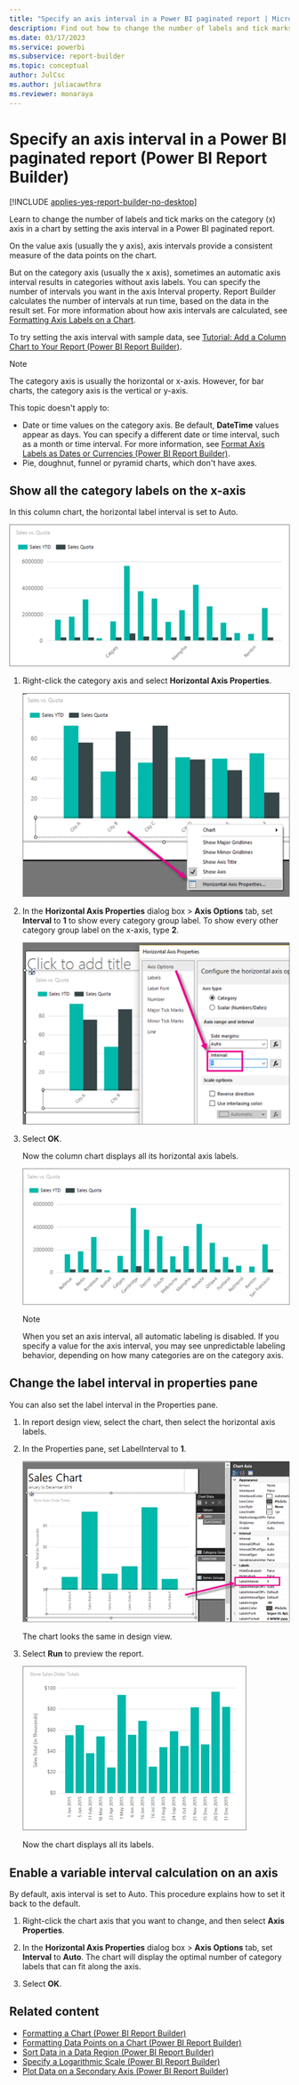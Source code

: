 ```yaml
---
title: "Specify an axis interval in a Power BI paginated report | Microsoft Docs"
description: Find out how to change the number of labels and tick marks on the category (x) axis in a chart in a Power BI paginated report by setting the axis interval in Power BI Report Builder.
ms.date: 03/17/2023
ms.service: powerbi
ms.subservice: report-builder
ms.topic: conceptual
author: JulCsc
ms.author: juliacawthra
ms.reviewer: monaraya
---
```

# Specify an axis interval in a Power BI paginated report (Power BI Report Builder)

[!INCLUDE [applies-yes-report-builder-no-desktop](../../../includes/applies-yes-report-builder-no-desktop.md)]

Learn to change the number of labels and tick marks on the category (x) axis in a chart by setting the axis interval in a Power BI paginated report.
 
On the value axis (usually the y axis), axis intervals provide a consistent measure of the data points on the chart. 

But on the category axis (usually the x axis), sometimes an automatic axis interval results in categories without axis labels. You can specify the number of intervals you want in the axis Interval property. Report Builder calculates the number of intervals at run time, based on the data in the result set. For more information about how axis intervals are calculated, see [Formatting Axis Labels on a Chart](format-axis-labels-chart-report-builder.md).  

To try setting the axis interval with sample data, see [Tutorial: Add a Column Chart to Your Report (Power BI Report Builder)](/sql/reporting-services/tutorial-add-a-column-chart-to-your-report-report-builder).
  
> [!NOTE]  
>  The category axis is usually the horizontal or x-axis. However, for bar charts, the category axis is the vertical or y-axis.  
>
> This topic doesn't apply to:
>
>- Date or time values on the category axis. Be default, **DateTime** values appear as days. You can specify a different date or time interval, such as a month or time interval. For more information, see [Format Axis Labels as Dates or Currencies &#40;Power BI Report Builder&#41;](format-axis-labels-dates-currencies-report-builder.md).
>- Pie, doughnut, funnel or pyramid charts, which don't have axes.
  
## Show all the category labels on the x-axis  

In this column chart, the horizontal label interval is set to Auto.

![Screenshot showing report builder column chart preview with the x-axis interval set to Auto.](media/paginated-reports-visualizations/column-chart-preview-x-axis-interval-auto.png "Screenshot showing report builder column chart preview with the x-axis interval set to Auto.")
  
1. Right-click the category axis and select **Horizontal Axis Properties**.   

    ![Screenshot of a report builder column chart showing how to set x-axis labels.](media/paginated-reports-visualizations/column-chart-x-axis-labels.png "Screenshot of a report builder column chart showing how to set x-axis labels.")
  
1. In the **Horizontal Axis Properties** dialog box > **Axis Options** tab, set **Interval** to **1** to show every category group label. To show every other category group label on the x-axis, type **2**. 

     ![Screenshot of a report builder column chart showing how to set the x-axis interval to one.](media/paginated-reports-visualizations/column-chart-x-axis-interval-one.png "Screenshot of a report builder column chart showing how to set the x-axis interval to one.")
  
1. Select **OK**.

     Now the column chart displays all its horizontal axis labels.

     ![Screenshot of the report builder column chart preview showing x-axis labels.](media/paginated-reports-visualizations/column-chart-preview-x-axis-interval-one.png "Screenshot of the report builder column chart preview showing x-axis labels.")

     > [!NOTE]  
     >  When you set an axis interval, all automatic labeling is disabled. If you specify a value for the axis interval, you may see unpredictable labeling behavior, depending on how many categories are on the category axis.  

## Change the label interval in properties pane

You can also set the label interval in the Properties pane.

1. In report design view, select the chart, then select the horizontal axis labels.

1. In the Properties pane, set LabelInterval to **1**.

    ![Screenshot of the report builder column chart showing how to set the label interval.](media/paginated-reports-visualizations/column-chart-set-label-interval.png "Screenshot of the report builder column chart showing how to set the label interval.")

    The chart looks the same in design view. 

1. Select **Run** to preview the report.

    ![Screenshot of the report builder column chart preview showing the label interval of one.](media/paginated-reports-visualizations/column-chart-label-interval-one-preview.png "Screenshot of the report builder column chart preview showing the label interval of one.")

    Now the chart displays all its labels.
  
## Enable a variable interval calculation on an axis  

By default, axis interval is set to Auto. This procedure explains how to set it back to the default. 
  
1. Right-click the chart axis that you want to change, and then select **Axis Properties**. 
  
1. In the **Horizontal Axis Properties** dialog box > **Axis Options** tab, set **Interval** to **Auto**. The chart will display the optimal number of category labels that can fit along the axis.  
  
1. Select **OK**.
  
## Related content

- [Formatting a Chart &#40;Power BI Report Builder&#41;](formatting-chart-report-builder.md)   
- [Formatting Data Points on a Chart (Power BI Report Builder)](/sql/reporting-services/report-design/formatting-data-points-on-a-chart-report-builder-and-ssrs)   
- [Sort Data in a Data Region (Power BI Report Builder)](/sql/reporting-services/report-design/sort-data-in-a-data-region-report-builder-and-ssrs)     
- [Specify a Logarithmic Scale &#40;Power BI Report Builder&#41;](/sql/reporting-services/report-design/specify-a-logarithmic-scale-report-builder-and-ssrs)   
- [Plot Data on a Secondary Axis &#40;Power BI Report Builder&#41;](/sql/reporting-services/report-design/plot-data-on-a-secondary-axis-report-builder-and-ssrs)  
  
